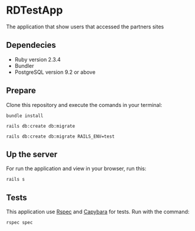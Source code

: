 # RDTestApp

The application that show users that accessed the partners sites

## Dependecies

* Ruby version 2.3.4
* Bundler
* PostgreSQL version 9.2 or above

## Prepare

Clone this repository and execute the comands in your terminal:

```
bundle install

rails db:create db:migrate

rails db:create db:migrate RAILS_ENV=test
```

## Up the server

For run the application and view in your browser, run this:

```
rails s
```

## Tests

This application use [Rspec](http://rspec.info) and [Capybara](http://teamcapybara.github.io/capybara/) for tests.
Run with the command:

```
rspec spec
```

